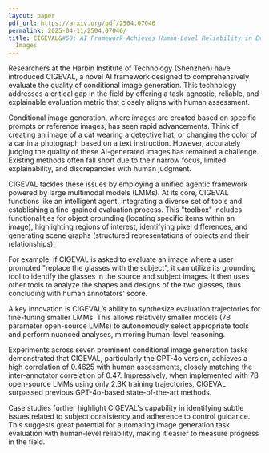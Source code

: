 ```yaml
---
layout: paper
pdf_url: https://arxiv.org/pdf/2504.07046
permalink: 2025-04-11/2504.07046/
title: CIGEVAL&#58; AI Framework Achieves Human-Level Reliability in Evaluating AI-Generated
  Images
---
```




Researchers at the Harbin Institute of Technology (Shenzhen) have introduced CIGEVAL, a novel AI framework designed to comprehensively evaluate the quality of conditional image generation. This technology addresses a critical gap in the field by offering a task-agnostic, reliable, and explainable evaluation metric that closely aligns with human assessment.

Conditional image generation, where images are created based on specific prompts or reference images, has seen rapid advancements. Think of creating an image of a cat wearing a detective hat, or changing the color of a car in a photograph based on a text instruction. However, accurately judging the quality of these AI-generated images has remained a challenge. Existing methods often fall short due to their narrow focus, limited explainability, and discrepancies with human judgment.

CIGEVAL tackles these issues by employing a unified agentic framework powered by large multimodal models (LMMs). At its core, CIGEVAL functions like an intelligent agent, integrating a diverse set of tools and establishing a fine-grained evaluation process. This "toolbox" includes functionalities for object grounding (locating specific items within an image), highlighting regions of interest, identifying pixel differences, and generating scene graphs (structured representations of objects and their relationships).

For example, if CIGEVAL is asked to evaluate an image where a user prompted "replace the glasses with the subject", it can utilize its grounding tool to identify the glasses in the source and subject images. It then uses other tools to analyze the shapes and designs of the two glasses, thus concluding with human annotators' score.

A key innovation is CIGEVAL’s ability to synthesize evaluation trajectories for fine-tuning smaller LMMs. This allows relatively smaller models (7B parameter open-source LMMs) to autonomously select appropriate tools and perform nuanced analyses, mirroring human-level reasoning.

Experiments across seven prominent conditional image generation tasks demonstrated that CIGEVAL, particularly the GPT-4o version, achieves a high correlation of 0.4625 with human assessments, closely matching the inter-annotator correlation of 0.47. Impressively, when implemented with 7B open-source LMMs using only 2.3K training trajectories, CIGEVAL surpassed previous GPT-4o-based state-of-the-art methods.

Case studies further highlight CIGEVAL's capability in identifying subtle issues related to subject consistency and adherence to control guidance. This suggests great potential for automating image generation task evaluation with human-level reliability, making it easier to measure progress in the field.